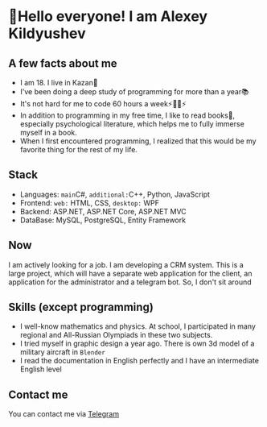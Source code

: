 
# 👋Hello everyone! I am Alexey Kildyushev
## A few facts about me
- I am 18. I live in Kazan🐉
- I've been doing a deep study of programming for more than a year📚
- It's not hard for me to code 60 hours a week⚡👨‍💻⚡
- In addition to programming in my free time, I like to read books📖, especially psychological literature, which helps me to fully immerse myself in a book.
- When I first encountered programming, I realized that this would be my favorite thing for the rest of my life.
## Stack
- Languages: `main`C#, `additional:`C++, Python, JavaScript
- Frontend: `web:` HTML, CSS, `desktop:` WPF
- Backend: ASP.NET, ASP.NET Core, ASP.NET MVC
- DataBase: MySQL, PostgreSQL, Entity Framework
## Now
I am actively looking for a job. I am developing a CRM system. This is a large project, which will have a separate web application for the client, an application for the administrator and a telegram bot. So, I don't sit around 
## Skills (except programming)
- I well-know mathematics and physics. At school, I participated in many regional and All-Russian Olympiads in these two subjects.
- I tried myself in graphic design a year ago. There is own 3d model of a military aircraft in `Blender`
- I read the documentation in English perfectly and I have an intermediate English level 
## Contact me
You can contact me via [Telegram](https://t.me/AlexeyKildyushev)
